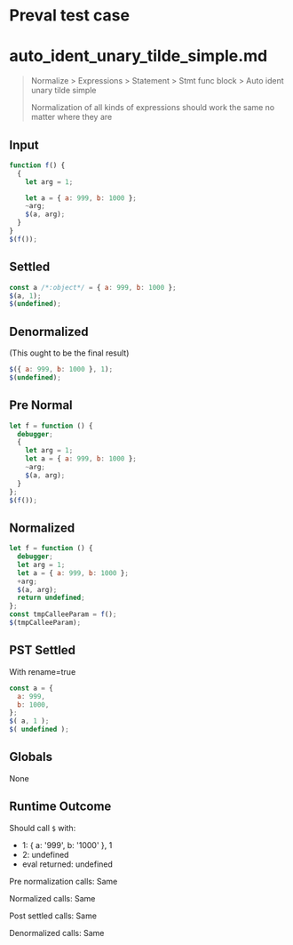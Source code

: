 # Preval test case

# auto_ident_unary_tilde_simple.md

> Normalize > Expressions > Statement > Stmt func block > Auto ident unary tilde simple
>
> Normalization of all kinds of expressions should work the same no matter where they are

## Input

`````js filename=intro
function f() {
  {
    let arg = 1;

    let a = { a: 999, b: 1000 };
    ~arg;
    $(a, arg);
  }
}
$(f());
`````

## Settled


`````js filename=intro
const a /*:object*/ = { a: 999, b: 1000 };
$(a, 1);
$(undefined);
`````

## Denormalized
(This ought to be the final result)

`````js filename=intro
$({ a: 999, b: 1000 }, 1);
$(undefined);
`````

## Pre Normal


`````js filename=intro
let f = function () {
  debugger;
  {
    let arg = 1;
    let a = { a: 999, b: 1000 };
    ~arg;
    $(a, arg);
  }
};
$(f());
`````

## Normalized


`````js filename=intro
let f = function () {
  debugger;
  let arg = 1;
  let a = { a: 999, b: 1000 };
  +arg;
  $(a, arg);
  return undefined;
};
const tmpCalleeParam = f();
$(tmpCalleeParam);
`````

## PST Settled
With rename=true

`````js filename=intro
const a = {
  a: 999,
  b: 1000,
};
$( a, 1 );
$( undefined );
`````

## Globals

None

## Runtime Outcome

Should call `$` with:
 - 1: { a: '999', b: '1000' }, 1
 - 2: undefined
 - eval returned: undefined

Pre normalization calls: Same

Normalized calls: Same

Post settled calls: Same

Denormalized calls: Same
